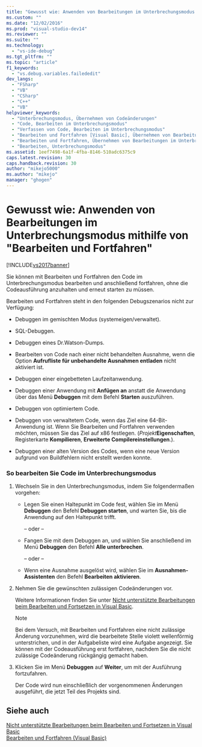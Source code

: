 ```yaml
---
title: "Gewusst wie: Anwenden von Bearbeitungen im Unterbrechungsmodus mithilfe von &quot;Bearbeiten und Fortfahren&quot; | Microsoft Docs"
ms.custom: ""
ms.date: "12/02/2016"
ms.prod: "visual-studio-dev14"
ms.reviewer: ""
ms.suite: ""
ms.technology: 
  - "vs-ide-debug"
ms.tgt_pltfrm: ""
ms.topic: "article"
f1_keywords: 
  - "vs.debug.variables.failededit"
dev_langs: 
  - "FSharp"
  - "VB"
  - "CSharp"
  - "C++"
  - "VB"
helpviewer_keywords: 
  - "Unterbrechungsmodus, Übernehmen von Codeänderungen"
  - "Code, Bearbeiten im Unterbrechungsmodus"
  - "Verfassen von Code, Bearbeiten im Unterbrechungsmodus"
  - "Bearbeiten und Fortfahren [Visual Basic], Übernehmen von Bearbeitungen im Unterbrechungsmodus"
  - "Bearbeiten und Fortfahren, Übernehmen von Bearbeitungen im Unterbrechungsmodus"
  - "Bearbeiten, Unterbrechungsmodus"
ms.assetid: 1eef7498-6a1f-4fba-8146-510adc6375c9
caps.latest.revision: 30
caps.handback.revision: 30
author: "mikejo5000"
ms.author: "mikejo"
manager: "ghogen"
---
```

# Gewusst wie: Anwenden von Bearbeitungen im Unterbrechungsmodus mithilfe von &quot;Bearbeiten und Fortfahren&quot;
[!INCLUDE[vs2017banner](../code-quality/includes/vs2017banner.md)]

Sie können mit Bearbeiten und Fortfahren den Code im Unterbrechungsmodus bearbeiten und anschließend fortfahren, ohne die Codeausführung anzuhalten und erneut starten zu müssen.  
  
 Bearbeiten und Fortfahren steht in den folgenden Debugszenarios nicht zur Verfügung:  
  
-   Debuggen im gemischten Modus \(systemeigen\/verwaltet\).  
  
-   SQL\-Debuggen.  
  
-   Debuggen eines  Dr.Watson\-Dumps.  
  
-   Bearbeiten von Code nach einer nicht behandelten Ausnahme, wenn die Option **Aufrufliste für unbehandelte Ausnahmen entladen** nicht aktiviert ist.  
  
-   Debuggen einer eingebetteten Laufzeitanwendung.  
  
-   Debuggen einer Anwendung mit **Anfügen an** anstatt die Anwendung über das Menü **Debuggen** mit dem Befehl **Starten** auszuführen.  
  
-   Debuggen von optimiertem Code.  
  
-   Debuggen von verwaltetem Code, wenn das Ziel eine 64\-Bit\-Anwendung ist.  Wenn Sie Bearbeiten und Fortfahren verwenden möchten, müssen Sie das Ziel auf x86 festlegen.  \(*Projekt***Eigenschaften**, Registerkarte **Kompilieren**, **Erweiterte Compilereinstellungen**.\).  
  
-   Debuggen einer alten Version des Codes, wenn eine neue Version aufgrund von Buildfehlern nicht erstellt werden konnte.  
  
### So bearbeiten Sie Code im Unterbrechungsmodus  
  
1.  Wechseln Sie in den Unterbrechungsmodus, indem Sie folgendermaßen vorgehen:  
  
    -   Legen Sie einen Haltepunkt im Code fest, wählen Sie im Menü **Debuggen** den Befehl **Debuggen starten**, und warten Sie, bis die Anwendung auf den Haltepunkt trifft.  
  
         – oder –  
  
    -   Fangen Sie mit dem Debuggen an, und wählen Sie anschließend im Menü **Debuggen** den Befehl **Alle unterbrechen**.  
  
         – oder –  
  
    -   Wenn eine Ausnahme ausgelöst wird, wählen Sie im **Ausnahmen\-Assistenten** den Befehl **Bearbeiten aktivieren**.  
  
2.  Nehmen Sie die gewünschten zulässigen Codeänderungen vor.  
  
     Weitere Informationen finden Sie unter [Nicht unterstützte Bearbeitungen beim Bearbeiten und Fortsetzen in Visual Basic](../debugger/unsupported-edits-in-visual-basic-edit-and-continue.md).  
  
    > [!NOTE]
    >  Bei dem Versuch, mit Bearbeiten und Fortfahren eine nicht zulässige Änderung vorzunehmen, wird die bearbeitete Stelle violett wellenförmig unterstrichen, und in der Aufgabeliste wird eine Aufgabe angezeigt.  Sie können mit der Codeausführung erst fortfahren, nachdem Sie die nicht zulässige Codeänderung rückgängig gemacht haben.  
  
3.  Klicken Sie im Menü **Debuggen** auf **Weiter**, um mit der Ausführung fortzufahren.  
  
     Der Code wird nun einschließlich der vorgenommenen Änderungen ausgeführt, die jetzt Teil des Projekts sind.  
  
## Siehe auch  
 [Nicht unterstützte Bearbeitungen beim Bearbeiten und Fortsetzen in Visual Basic](../debugger/unsupported-edits-in-visual-basic-edit-and-continue.md)   
 [Bearbeiten und Fortfahren \(Visual Basic\)](../debugger/edit-and-continue-visual-basic.md)